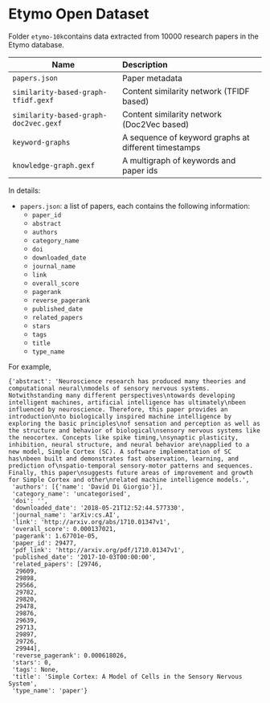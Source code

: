 # Etymo Open Dataset


Folder `etymo-10k`contains data extracted from 10000 research papers in the Etymo database.


| Name         | Description  |
| -------------| :-----|
| `papers.json`     | Paper metadata  |
| `similarity-based-graph-tfidf.gexf`    |  Content similarity network (TFIDF based) |
| `similarity-based-graph-doc2vec.gexf` | Content similarity network (Doc2Vec based)    |
| `keyword-graphs` | A sequence of keyword graphs at different timestamps |
| `knowledge-graph.gexf` | A multigraph of keywords and paper ids |



In details:

* `papers.json`: a list of papers, each contains the following information:
  - `paper_id`
  - `abstract`
  - `authors`
  - `category_name`
  - `doi`
  - `downloaded_date`
  - `journal_name`
  - `link`
  - `overall_score`
  - `pagerank`
  - `reverse_pagerank`
  - `published_date`
  - `related_papers`
  - `stars`
  - `tags`
  - `title`
  - `type_name`

For example,

```
{'abstract': 'Neuroscience research has produced many theories and computational neural\nmodels of sensory nervous systems. Notwithstanding many different perspectives\ntowards developing intelligent machines, artificial intelligence has ultimately\nbeen influenced by neuroscience. Therefore, this paper provides an introduction\nto biologically inspired machine intelligence by exploring the basic principles\nof sensation and perception as well as the structure and behavior of biological\nsensory nervous systems like the neocortex. Concepts like spike timing,\nsynaptic plasticity, inhibition, neural structure, and neural behavior are\napplied to a new model, Simple Cortex (SC). A software implementation of SC has\nbeen built and demonstrates fast observation, learning, and prediction of\nspatio-temporal sensory-motor patterns and sequences. Finally, this paper\nsuggests future areas of improvement and growth for Simple Cortex and other\nrelated machine intelligence models.',
 'authors': [{'name': 'David Di Giorgio'}],
 'category_name': 'uncategorised',
 'doi': '',
 'downloaded_date': '2018-05-21T12:52:44.577330',
 'journal_name': 'arXiv:cs.AI',
 'link': 'http://arxiv.org/abs/1710.01347v1',
 'overall_score': 0.000137021,
 'pagerank': 1.67701e-05,
 'paper_id': 29477,
 'pdf_link': 'http://arxiv.org/pdf/1710.01347v1',
 'published_date': '2017-10-03T00:00:00',
 'related_papers': [29746,
  29609,
  29898,
  29566,
  29782,
  29820,
  29478,
  29876,
  29639,
  29713,
  29897,
  29726,
  29944],
 'reverse_pagerank': 0.000618026,
 'stars': 0,
 'tags': None,
 'title': 'Simple Cortex: A Model of Cells in the Sensory Nervous System',
 'type_name': 'paper'}
```
